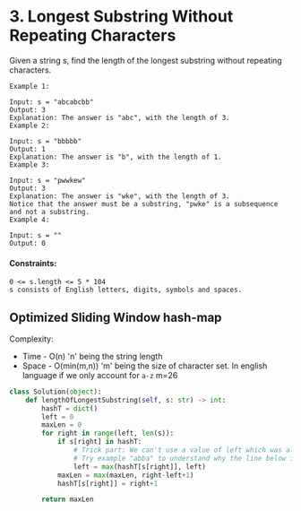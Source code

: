 # 3. Longest Substring Without Repeating Characters

Given a string s, find the length of the longest substring without repeating characters.

 
```
Example 1:

Input: s = "abcabcbb"
Output: 3
Explanation: The answer is "abc", with the length of 3.
Example 2:

Input: s = "bbbbb"
Output: 1
Explanation: The answer is "b", with the length of 1.
Example 3:

Input: s = "pwwkew"
Output: 3
Explanation: The answer is "wke", with the length of 3.
Notice that the answer must be a substring, "pwke" is a subsequence and not a substring.
Example 4:

Input: s = ""
Output: 0
```

#### Constraints:
```
0 <= s.length <= 5 * 104
s consists of English letters, digits, symbols and spaces.
```

## Optimized Sliding Window hash-map

Complexity:

- Time - O(n) 'n' being the string length
- Space - O(min(m,n)) 'm' being the size of character set. In english language if we only account for `a-z` m=26

```py
class Solution(object):
    def lengthOfLongestSubstring(self, s: str) -> int:
        hashT = dict()
        left = 0
        maxLen = 0
        for right in range(left, len(s)):
            if s[right] in hashT:
                # Trick part: We can't use a value of left which was already accounted for. So we either update left towards right edge or we keep left as is.
                # Try example "abba" to understand why the line below is so important here
                left = max(hashT[s[right]], left)
            maxLen = max(maxLen, right-left+1)
            hashT[s[right]] = right+1

        return maxLen
```
